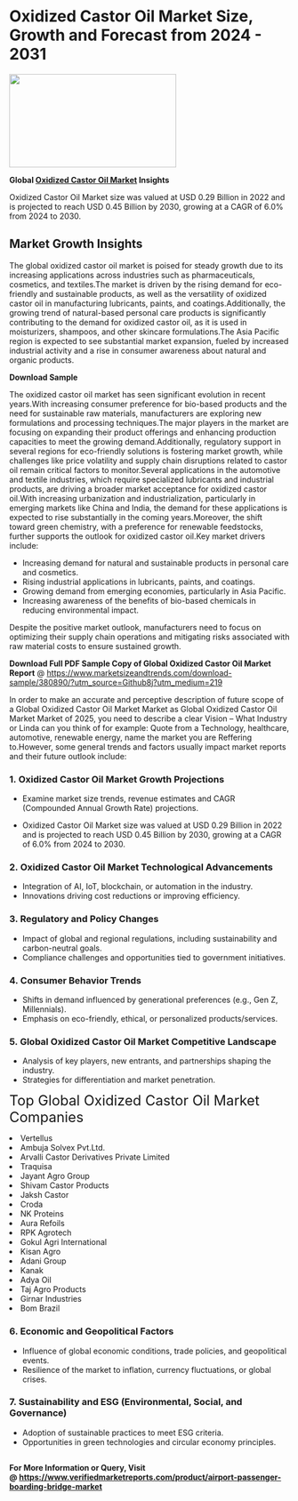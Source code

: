 <H1>Oxidized Castor Oil Market Size, Growth and Forecast from 2024 - 2031</H1><img class="aligncenter size-medium wp-image-584254" src="https://thirdeyenews.in/wp-content/uploads/2024/09/Global-Market-Research-300x168.jpeg" alt="" width="300" height="168" /><p><strong>Global&nbsp;<a href="https://www.marketsizeandtrends.com/download-sample/380890/?utm_source=Github8j?utm_medium=219">Oxidized Castor Oil Market</a> Insights</strong></p><p>Oxidized Castor Oil Market size was valued at USD 0.29 Billion in 2022 and is projected to reach USD 0.45 Billion by 2030, growing at a CAGR of 6.0% from 2024 to 2030.</p><p><h2>Market Growth Insights</h2> <p>The global oxidized castor oil market is poised for steady growth due to its increasing applications across industries such as pharmaceuticals, cosmetics, and textiles.The market is driven by the rising demand for eco-friendly and sustainable products, as well as the versatility of oxidized castor oil in manufacturing lubricants, paints, and coatings.Additionally, the growing trend of natural-based personal care products is significantly contributing to the demand for oxidized castor oil, as it is used in moisturizers, shampoos, and other skincare formulations.The Asia Pacific region is expected to see substantial market expansion, fueled by increased industrial activity and a rise in consumer awareness about natural and organic products.</p> <p><strong>Download Sample</strong></p> <p>The oxidized castor oil market has seen significant evolution in recent years.With increasing consumer preference for bio-based products and the need for sustainable raw materials, manufacturers are exploring new formulations and processing techniques.The major players in the market are focusing on expanding their product offerings and enhancing production capacities to meet the growing demand.Additionally, regulatory support in several regions for eco-friendly solutions is fostering market growth, while challenges like price volatility and supply chain disruptions related to castor oil remain critical factors to monitor.Several applications in the automotive and textile industries, which require specialized lubricants and industrial products, are driving a broader market acceptance for oxidized castor oil.With increasing urbanization and industrialization, particularly in emerging markets like China and India, the demand for these applications is expected to rise substantially in the coming years.Moreover, the shift toward green chemistry, with a preference for renewable feedstocks, further supports the outlook for oxidized castor oil.Key market drivers include: <ul> <li>Increasing demand for natural and sustainable products in personal care and cosmetics.</li> <li>Rising industrial applications in lubricants, paints, and coatings.</li> <li>Growing demand from emerging economies, particularly in Asia Pacific.</li> <li>Increasing awareness of the benefits of bio-based chemicals in reducing environmental impact.</li> </ul> <p>Despite the positive market outlook, manufacturers need to focus on optimizing their supply chain operations and mitigating risks associated with raw material costs to ensure sustained growth.</p> <p><span class=""><strong>Download Full PDF Sample Copy of Global Oxidized Castor Oil Market Report</strong> @ <a href="https://www.marketsizeandtrends.com/download-sample/380890/?utm_source=Github8j?utm_medium=219" target="_blank">https://www.marketsizeandtrends.com/download-sample/380890/?utm_source=Github8j?utm_medium=219</a></span></p><p>In order to make an accurate and perceptive description of future scope of a Global&nbsp;Oxidized Castor Oil Market Market as Global&nbsp;Oxidized Castor Oil Market Market of 2025, you need to describe a clear Vision &ndash; What Industry or Linda can you think of for example: Quote from a Technology, healthcare, automotive, renewable energy, name the market you are Reffering to.However, some general trends and factors usually impact market reports and their future outlook include:</p><h3>1.&nbsp;<strong>Oxidized Castor Oil Market Growth Projections</strong></h3><ul><li>Examine market size trends, revenue estimates and CAGR (Compounded Annual Growth Rate) projections.</li><li><p>Oxidized Castor Oil Market size was valued at USD 0.29 Billion in 2022 and is projected to reach USD 0.45 Billion by 2030, growing at a CAGR of 6.0% from 2024 to 2030.</p></li></ul><h3>2.&nbsp;<strong>Oxidized Castor Oil Market Technological Advancements</strong></h3><ul><li>Integration of AI, IoT, blockchain, or automation in the industry.</li><li>Innovations driving cost reductions or improving efficiency.</li></ul><h3>3.&nbsp;<strong>Regulatory and Policy Changes</strong></h3><ul><li>Impact of global and regional regulations, including sustainability and carbon-neutral goals.</li><li>Compliance challenges and opportunities tied to government initiatives.</li></ul><h3>4.&nbsp;<strong>Consumer Behavior Trends</strong></h3><ul><li>Shifts in demand influenced by generational preferences (e.g., Gen Z, Millennials).</li><li>Emphasis on eco-friendly, ethical, or personalized products/services.</li></ul><h3>5.&nbsp;<strong>Global Oxidized Castor Oil Market Competitive Landscape</strong></h3><ul><li>Analysis of key players, new entrants, and partnerships shaping the industry.</li><li>Strategies for differentiation and market penetration.</li></ul><p data-pm-slice="1 1 []"><span style="color: inherit; font-family: inherit; font-size: 25px;">Top Global Oxidized Castor Oil Market Companies</span></p><div class="" data-test-id=""><p><li>Vertellus</li><li> Ambuja Solvex Pvt.Ltd.</li><li> Arvalli Castor Derivatives Private Limited</li><li> Traquisa</li><li> Jayant Agro Group</li><li> Shivam Castor Products</li><li> Jaksh Castor</li><li> Croda</li><li> NK Proteins</li><li> Aura Refoils</li><li> RPK Agrotech</li><li> Gokul Agri International</li><li> Kisan Agro</li><li> Adani Group</li><li> Kanak</li><li> Adya Oil</li><li> Taj Agro Products</li><li> Girnar Industries</li><li> Bom Brazil</li></p></div><h3>6.&nbsp;<strong>Economic and Geopolitical Factors</strong></h3><ul><li>Influence of global economic conditions, trade policies, and geopolitical events.</li><li>Resilience of the market to inflation, currency fluctuations, or global crises.</li></ul><h3>7.&nbsp;<strong>Sustainability and ESG (Environmental, Social, and Governance)</strong></h3><ul><li>Adoption of sustainable practices to meet ESG criteria.</li><li>Opportunities in green technologies and circular economy principles.</li></ul><h2><strong style="font-size: 14px;">For More Information or Query, Visit @&nbsp;</strong><a style="background-color: #ffffff; font-size: 14px;" href="https://www.marketsizeandtrends.com/report/oxidized-castor-oil-market/" target="_blank">https://www.verifiedmarketreports.com/product/airport-passenger-boarding-bridge-market</a></h2>